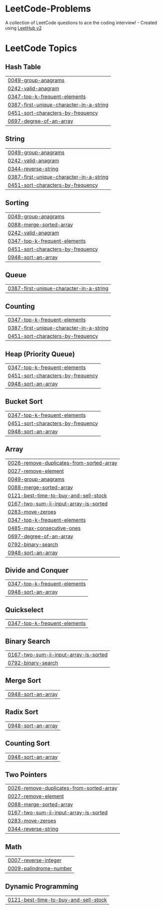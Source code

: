 # LeetCode-Problems
A collection of LeetCode questions to ace the coding interview! - Created using [LeetHub v2](https://github.com/arunbhardwaj/LeetHub-2.0)

<!---LeetCode Topics Start-->
# LeetCode Topics
## Hash Table
|  |
| ------- |
| [0049-group-anagrams](https://github.com/SAITEJAKOLA/LeetCode-Problems/tree/master/0049-group-anagrams) |
| [0242-valid-anagram](https://github.com/SAITEJAKOLA/LeetCode-Problems/tree/master/0242-valid-anagram) |
| [0347-top-k-frequent-elements](https://github.com/SAITEJAKOLA/LeetCode-Problems/tree/master/0347-top-k-frequent-elements) |
| [0387-first-unique-character-in-a-string](https://github.com/SAITEJAKOLA/LeetCode-Problems/tree/master/0387-first-unique-character-in-a-string) |
| [0451-sort-characters-by-frequency](https://github.com/SAITEJAKOLA/LeetCode-Problems/tree/master/0451-sort-characters-by-frequency) |
| [0697-degree-of-an-array](https://github.com/SAITEJAKOLA/LeetCode-Problems/tree/master/0697-degree-of-an-array) |
## String
|  |
| ------- |
| [0049-group-anagrams](https://github.com/SAITEJAKOLA/LeetCode-Problems/tree/master/0049-group-anagrams) |
| [0242-valid-anagram](https://github.com/SAITEJAKOLA/LeetCode-Problems/tree/master/0242-valid-anagram) |
| [0344-reverse-string](https://github.com/SAITEJAKOLA/LeetCode-Problems/tree/master/0344-reverse-string) |
| [0387-first-unique-character-in-a-string](https://github.com/SAITEJAKOLA/LeetCode-Problems/tree/master/0387-first-unique-character-in-a-string) |
| [0451-sort-characters-by-frequency](https://github.com/SAITEJAKOLA/LeetCode-Problems/tree/master/0451-sort-characters-by-frequency) |
## Sorting
|  |
| ------- |
| [0049-group-anagrams](https://github.com/SAITEJAKOLA/LeetCode-Problems/tree/master/0049-group-anagrams) |
| [0088-merge-sorted-array](https://github.com/SAITEJAKOLA/LeetCode-Problems/tree/master/0088-merge-sorted-array) |
| [0242-valid-anagram](https://github.com/SAITEJAKOLA/LeetCode-Problems/tree/master/0242-valid-anagram) |
| [0347-top-k-frequent-elements](https://github.com/SAITEJAKOLA/LeetCode-Problems/tree/master/0347-top-k-frequent-elements) |
| [0451-sort-characters-by-frequency](https://github.com/SAITEJAKOLA/LeetCode-Problems/tree/master/0451-sort-characters-by-frequency) |
| [0948-sort-an-array](https://github.com/SAITEJAKOLA/LeetCode-Problems/tree/master/0948-sort-an-array) |
## Queue
|  |
| ------- |
| [0387-first-unique-character-in-a-string](https://github.com/SAITEJAKOLA/LeetCode-Problems/tree/master/0387-first-unique-character-in-a-string) |
## Counting
|  |
| ------- |
| [0347-top-k-frequent-elements](https://github.com/SAITEJAKOLA/LeetCode-Problems/tree/master/0347-top-k-frequent-elements) |
| [0387-first-unique-character-in-a-string](https://github.com/SAITEJAKOLA/LeetCode-Problems/tree/master/0387-first-unique-character-in-a-string) |
| [0451-sort-characters-by-frequency](https://github.com/SAITEJAKOLA/LeetCode-Problems/tree/master/0451-sort-characters-by-frequency) |
## Heap (Priority Queue)
|  |
| ------- |
| [0347-top-k-frequent-elements](https://github.com/SAITEJAKOLA/LeetCode-Problems/tree/master/0347-top-k-frequent-elements) |
| [0451-sort-characters-by-frequency](https://github.com/SAITEJAKOLA/LeetCode-Problems/tree/master/0451-sort-characters-by-frequency) |
| [0948-sort-an-array](https://github.com/SAITEJAKOLA/LeetCode-Problems/tree/master/0948-sort-an-array) |
## Bucket Sort
|  |
| ------- |
| [0347-top-k-frequent-elements](https://github.com/SAITEJAKOLA/LeetCode-Problems/tree/master/0347-top-k-frequent-elements) |
| [0451-sort-characters-by-frequency](https://github.com/SAITEJAKOLA/LeetCode-Problems/tree/master/0451-sort-characters-by-frequency) |
| [0948-sort-an-array](https://github.com/SAITEJAKOLA/LeetCode-Problems/tree/master/0948-sort-an-array) |
## Array
|  |
| ------- |
| [0026-remove-duplicates-from-sorted-array](https://github.com/SAITEJAKOLA/LeetCode-Problems/tree/master/0026-remove-duplicates-from-sorted-array) |
| [0027-remove-element](https://github.com/SAITEJAKOLA/LeetCode-Problems/tree/master/0027-remove-element) |
| [0049-group-anagrams](https://github.com/SAITEJAKOLA/LeetCode-Problems/tree/master/0049-group-anagrams) |
| [0088-merge-sorted-array](https://github.com/SAITEJAKOLA/LeetCode-Problems/tree/master/0088-merge-sorted-array) |
| [0121-best-time-to-buy-and-sell-stock](https://github.com/SAITEJAKOLA/LeetCode-Problems/tree/master/0121-best-time-to-buy-and-sell-stock) |
| [0167-two-sum-ii-input-array-is-sorted](https://github.com/SAITEJAKOLA/LeetCode-Problems/tree/master/0167-two-sum-ii-input-array-is-sorted) |
| [0283-move-zeroes](https://github.com/SAITEJAKOLA/LeetCode-Problems/tree/master/0283-move-zeroes) |
| [0347-top-k-frequent-elements](https://github.com/SAITEJAKOLA/LeetCode-Problems/tree/master/0347-top-k-frequent-elements) |
| [0485-max-consecutive-ones](https://github.com/SAITEJAKOLA/LeetCode-Problems/tree/master/0485-max-consecutive-ones) |
| [0697-degree-of-an-array](https://github.com/SAITEJAKOLA/LeetCode-Problems/tree/master/0697-degree-of-an-array) |
| [0792-binary-search](https://github.com/SAITEJAKOLA/LeetCode-Problems/tree/master/0792-binary-search) |
| [0948-sort-an-array](https://github.com/SAITEJAKOLA/LeetCode-Problems/tree/master/0948-sort-an-array) |
## Divide and Conquer
|  |
| ------- |
| [0347-top-k-frequent-elements](https://github.com/SAITEJAKOLA/LeetCode-Problems/tree/master/0347-top-k-frequent-elements) |
| [0948-sort-an-array](https://github.com/SAITEJAKOLA/LeetCode-Problems/tree/master/0948-sort-an-array) |
## Quickselect
|  |
| ------- |
| [0347-top-k-frequent-elements](https://github.com/SAITEJAKOLA/LeetCode-Problems/tree/master/0347-top-k-frequent-elements) |
## Binary Search
|  |
| ------- |
| [0167-two-sum-ii-input-array-is-sorted](https://github.com/SAITEJAKOLA/LeetCode-Problems/tree/master/0167-two-sum-ii-input-array-is-sorted) |
| [0792-binary-search](https://github.com/SAITEJAKOLA/LeetCode-Problems/tree/master/0792-binary-search) |
## Merge Sort
|  |
| ------- |
| [0948-sort-an-array](https://github.com/SAITEJAKOLA/LeetCode-Problems/tree/master/0948-sort-an-array) |
## Radix Sort
|  |
| ------- |
| [0948-sort-an-array](https://github.com/SAITEJAKOLA/LeetCode-Problems/tree/master/0948-sort-an-array) |
## Counting Sort
|  |
| ------- |
| [0948-sort-an-array](https://github.com/SAITEJAKOLA/LeetCode-Problems/tree/master/0948-sort-an-array) |
## Two Pointers
|  |
| ------- |
| [0026-remove-duplicates-from-sorted-array](https://github.com/SAITEJAKOLA/LeetCode-Problems/tree/master/0026-remove-duplicates-from-sorted-array) |
| [0027-remove-element](https://github.com/SAITEJAKOLA/LeetCode-Problems/tree/master/0027-remove-element) |
| [0088-merge-sorted-array](https://github.com/SAITEJAKOLA/LeetCode-Problems/tree/master/0088-merge-sorted-array) |
| [0167-two-sum-ii-input-array-is-sorted](https://github.com/SAITEJAKOLA/LeetCode-Problems/tree/master/0167-two-sum-ii-input-array-is-sorted) |
| [0283-move-zeroes](https://github.com/SAITEJAKOLA/LeetCode-Problems/tree/master/0283-move-zeroes) |
| [0344-reverse-string](https://github.com/SAITEJAKOLA/LeetCode-Problems/tree/master/0344-reverse-string) |
## Math
|  |
| ------- |
| [0007-reverse-integer](https://github.com/SAITEJAKOLA/LeetCode-Problems/tree/master/0007-reverse-integer) |
| [0009-palindrome-number](https://github.com/SAITEJAKOLA/LeetCode-Problems/tree/master/0009-palindrome-number) |
## Dynamic Programming
|  |
| ------- |
| [0121-best-time-to-buy-and-sell-stock](https://github.com/SAITEJAKOLA/LeetCode-Problems/tree/master/0121-best-time-to-buy-and-sell-stock) |
<!---LeetCode Topics End-->
